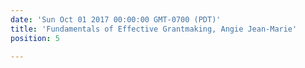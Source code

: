 ```yaml
---
date: 'Sun Oct 01 2017 00:00:00 GMT-0700 (PDT)'
title: 'Fundamentals of Effective Grantmaking, Angie Jean-Marie'
position: 5

---
```

